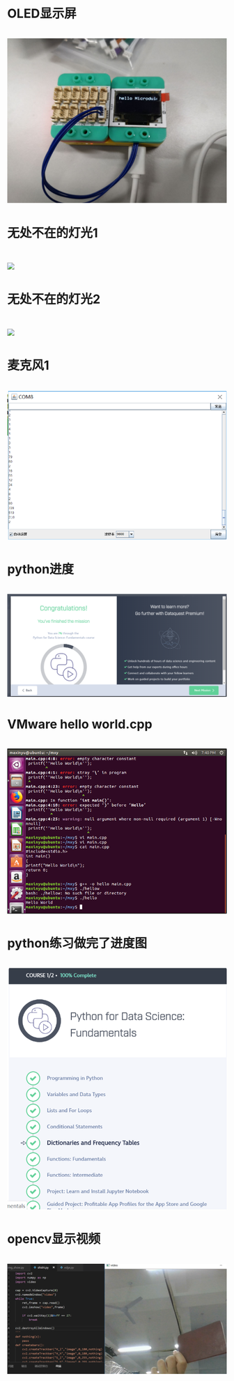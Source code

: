 # OLED显示屏
# ![](OLED显示屏.jpg)

# 无处不在的灯光1
# ![](无处不在的灯光1.jpg)

# 无处不在的灯光2
# ![](无处不在的灯光2.jpg)

# 麦克风1
# ![](麦克风1.PNG)

# python进度
# ![](python进度.PNG)

# VMware hello world.cpp
# ![](虚拟机helloworld.PNG)

# python练习做完了进度图
# ![](python练习做完了.PNG)

# opencv显示视频
# ![](显示视频.PNG)

                                       
